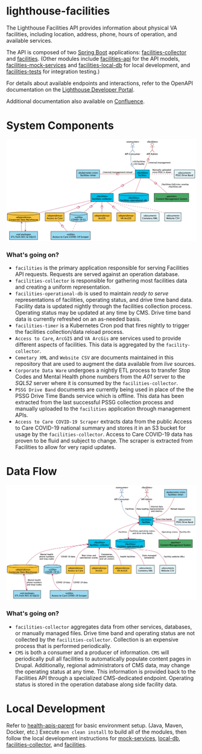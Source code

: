 # lighthouse-facilities

The Lighthouse Facilities API provides information about physical VA facilities, including
location, address, phone, hours of operation, and available services.

The API is composed of two [Spring Boot](https://spring.io/projects/spring-boot)
applications: [facilities-collector](facilities-collector/README.md) and
[facilities](facilities/README.md).
(Other modules include
[facilities-api](facilities-api/README.md) for the API models,
[facilities-mock-services](facilities-mock-services/README.md) and
[facilities-local-db](facilities-local-db/README.md) for local development, and
[facilities-tests](facilities-tests/README.md)
for integration testing.)

For details about available endpoints and interactions, refer to the
OpenAPI documentation on the
[Lighthouse Developer Portal](https://developer.va.gov/explore/facilities/docs/facilities).

Additional documentation also available on
[Confluence](https://vasdvp.atlassian.net/wiki/spaces/LAP/pages/1104281647/Facilities+API).

# System Components
![System Components](src/plantuml/system-components.png)

### What's going on?
* `facilities` is the primary application responsible for serving Facilities API requests. 
  Requests are served against an operation database.
* `facilities-collector` is responsible for gathering most facilities data and creating a
  uniform representation.
* `facilities-operational-db` is used to maintain _ready to serve_ representations of 
  facilities, operating status, and drive time band data. Facility data is updated nightly
  through the facilities collection process.
  Operating status may be updated at any time by CMS. 
  Drive time band data is currently refreshed on an as-needed basis.
* `facilities-timer` is a Kubernetes Cron pod that fires nightly to trigger the facilities
  collection/data reload process.
* `Access to Care`, `ArcGIS` and `VA ArcGis` are services used to provide different aspects
  of facilities. This data is aggregated by the `facility-collector`.
* `Cemetary XML` and `Website CSV` are documents maintained in this repository that are used
  to augment the data available from _live_ sources.
* `Corporate Data Ware` undergoes a nightly ETL process to transfer Stop Codes and Mental Health
  phone numbers from the _A01_ server to the _SQL52_ server where it is consumed by the 
  `facilities-collector`.  
* `PSSG Drive Band` documents are currently being used in place of the the PSSG Drive Time Bands
  service which is offline. This data has been extracted from the last successful PSSG collection
  process and manually uploaded to the `facilities` application through management APIs.
* `Access to Care COVID-19 Scraper` extracts data from the public Access to Care COVID-19
  national summary and stores it in an S3 bucket for usage by the `facilities-collector`.
  Access to Care COVID-19 data has proven to be fluid and subject to change. The scraper
  is extracted from Facilities to allow for very rapid updates.

# Data Flow
![Data Flow](src/plantuml/data-flow.png)

### What's going on?
* `facilities-collector` aggregates data from other services, databases, or manually managed
  files. Drive time band and operating status are not collected by the `facilities-collector`.
  Collection is an expensive process that is performed periodically.
* `CMS` is both a consumer and a producer of information. `CMS` will periodically pull all 
  facilities to automatically populate content pages in Drupal.
  Additionally, regional administrators of CMS data, may change the operating status at any time. 
  This information is provided back to the Facilities API through a specialized CMS-dedicated 
  endpoint. Operating status is stored in the operation database along side facility data. 

# Local Development

Refer to [health-apis-parent](https://github.com/department-of-veterans-affairs/health-apis-parent)
for basic environment setup. (Java, Maven, Docker, etc.)
Execute `mvn clean install` to build all of the modules, then follow the local development
instructions for [mock-services](facilities-mock-services/README.md#local-development),
[local-db](facilities-local-db/README.md#local-development),
[facilities-collector](facilities-collector/README.md#local-development),
and [facilities](facilities/README.md#local-development).
